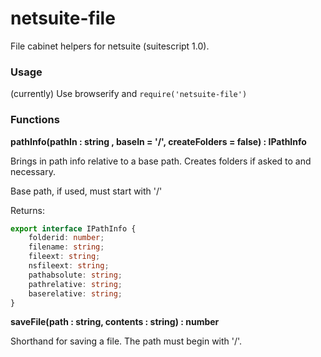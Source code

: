 # netsuite-file

File cabinet helpers for netsuite (suitescript 1.0).

### Usage

(currently) Use browserify and `require('netsuite-file')`

### Functions

**pathInfo(pathIn : string , baseIn = '/', createFolders = false) : IPathInfo**

Brings in path info relative to a base path. Creates folders if asked to and necessary.

Base path, if used, must start with '/'

Returns:

```typescript
export interface IPathInfo {
    folderid: number;
    filename: string;
    fileext: string;
    nsfileext: string;
    pathabsolute: string;
    pathrelative: string;
    baserelative: string;
}
```

**saveFile(path : string, contents : string) : number**

Shorthand for saving a file. The path must begin with '/'.

